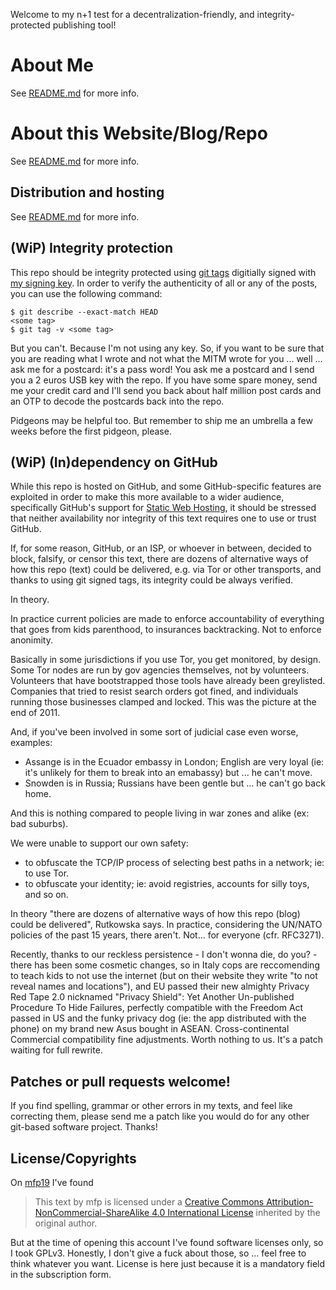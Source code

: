 Welcome to my n+1 test for a decentralization-friendly, and integrity-protected publishing tool!

About Me
========

See [README.md](https://github.com/mfp19/mfp19.github.io) for more info.

About this Website/Blog/Repo
============================

See [README.md](https://github.com/mfp19/mfp19.github.io) for more info.

Distribution and hosting
------------------------

See [README.md](https://github.com/mfp19/mfp19.github.io) for more info.

(WiP) Integrity protection
--------------------------

This repo should be integrity protected using [git tags](https://www.kernel.org/pub/software/scm/git/docs/git-tag.html) 
digitially signed with [my signing key](/keys/). In order to verify the
authenticity of all or any of the posts, you can use the following command:

    $ git describe --exact-match HEAD
    <some tag>
    $ git tag -v <some tag>

But you can't. Because I'm not using any key. So, if you want to be sure that you are reading what I wrote
and not what the MITM wrote for you ... well ... ask me for a postcard: it's a pass word! You ask me a postcard
and I send you a 2 euros USB key with the repo. If you have some spare money, send me your credit card and
I'll send you back about half million post cards and an OTP to decode the postcards back into the repo.

Pidgeons may be helpful too. But remember to ship me an umbrella a few weeks before the first pidgeon, please.

(WiP) (In)dependency on GitHub
------------------------------

While this repo is hosted on GitHub, and some GitHub-specific features are
exploited in order to make this more available to a wider audience,
specifically GitHub's support for [Static Web
Hosting](https://pages.github.com/), it should be stressed that neither
availability nor integrity of this text requires one to use or trust GitHub.

If, for some reason, GitHub, or an ISP, or whoever in between, decided to
block, falsify, or censor this text, there are dozens of alternative ways of
how this repo (text) could be delivered, e.g. via Tor or other transports, and
thanks to using git signed tags, its integrity could be always verified.

In theory.

In practice current policies are made to enforce accountability of everything that goes
from kids parenthood, to insurances backtracking. Not to enforce anonimity.

Basically in some jurisdictions if you use Tor, you get monitored, by design. 
Some Tor nodes are run by gov agencies themselves, not by volunteers.
Volunteers that have bootstrapped those tools have already been greylisted.
Companies that tried to resist search orders got fined, and individuals running those
businesses clamped and locked. This was the picture at the end of 2011.

And, if you've been involved in some sort of judicial case even worse, examples:
* Assange is in the Ecuador embassy in London; English are very loyal (ie: it's unlikely for them to break into an emabassy)
but ... he can't move.
* Snowden is in Russia; Russians have been gentle but ... he can't go back home.

And this is nothing compared to people living in war zones and alike (ex: bad suburbs). 

We were unable to support our own safety:

* to obfuscate the TCP/IP process of selecting best paths in a network; ie: to use Tor.
* to obfuscate your identity; ie: avoid registries, accounts for silly toys, and so on.

In theory "there are dozens of alternative ways of how this repo (blog) could be delivered",
Rutkowska says. In practice, considering the UN/NATO policies of the past 15 years, there aren't. 
Not... for everyone (cfr. RFC3271). 

Recently, thanks to our reckless persistence - I don't wonna die, do you? - there has been some cosmetic changes,
so in Italy cops are reccomending to teach kids to not use the internet (but on their website they write "to not reveal names and locations"),
and EU passed their new almighty Privacy Red Tape 2.0 nicknamed "Privacy Shield": Yet Another Un-published Procedure To Hide Failures,
perfectly compatible with the Freedom Act passed in US and the funky privacy dog (ie: the app distributed with the phone) on my brand new Asus bought in ASEAN.
Cross-continental Commercial compatibility fine adjustments.
Worth nothing to us. It's a patch waiting for full rewrite.

Patches or pull requests welcome!
----------------------------------

If you find spelling, grammar or other errors in my texts, and feel like
correcting them, please send me a patch like you would do for any other
git-based software project. Thanks!

License/Copyrights
-------------------

On [mfp19](https://github.com/mfp19/mfp19.github.io) I've found

> This text by mfp is licensed under a [Creative Commons
> Attribution-NonCommercial-ShareAlike 4.0 International
> License](http://creativecommons.org/licenses/by-nc-sa/4.0/)
> inherited by the original author.

But at the time of opening this account I've found software licenses only, so I took GPLv3. Honestly, I don't give a fuck about those, 
so ... feel free to think whatever you want. License is here just because it is a mandatory field in the subscription form.


